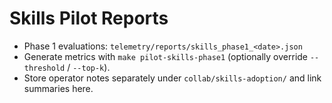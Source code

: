 # Skills Pilot Reports

- Phase 1 evaluations: `telemetry/reports/skills_phase1_<date>.json`
- Generate metrics with `make pilot-skills-phase1` (optionally override `--threshold` / `--top-k`).
- Store operator notes separately under `collab/skills-adoption/` and link summaries here.
